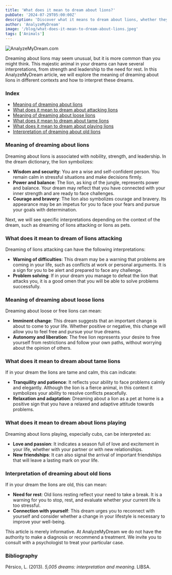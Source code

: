 ```yaml
---
title: 'What does it mean to dream about lions?'
pubDate: '2024-07-29T05:00:00Z'
description: 'Discover what it means to dream about lions, whether they are attacking, loose, tame, playing, or old. Explore how to interpret these dreams in relation to your life and emotions.'
author: 'AnalyzeMyDream'
image: '/blog/what-does-it-mean-to-dream-about-lions.jpeg'
tags: ['Animals']
---
```


![AnalyzeMyDream.com](/blog/what-does-it-mean-to-dream-about-lions.jpeg)

Dreaming about lions may seem unusual, but it is more common than you might think. This majestic animal in your dreams can have several interpretations, from strength and leadership to the need for rest. In this AnalyzeMyDream article, we will explore the meaning of dreaming about lions in different contexts and how to interpret these dreams.

### Index

- [Meaning of dreaming about lions](#meaning-of-dreaming-about-lions)
- [What does it mean to dream about attacking lions](#what-does-it-mean-to-dream-about-attacking-lions)
- [Meaning of dreaming about loose lions](#meaning-of-dreaming-about-loose-lions)
- [What does it mean to dream about tame lions](#what-does-it-mean-to-dream-about-tame-lions)
- [What does it mean to dream about playing lions](#what-does-it-mean-to-dream-about-playing-lions)
- [Interpretation of dreaming about old lions](#interpretation-of-dreaming-about-old-lions)

### Meaning of dreaming about lions

Dreaming about lions is associated with nobility, strength, and leadership. In the dream dictionary, the lion symbolizes:

- **Wisdom and security**: You are a wise and self-confident person. You remain calm in stressful situations and make decisions firmly.
- **Power and balance**: The lion, as king of the jungle, represents power and balance. Your dream may reflect that you have connected with your inner strength and are ready to face challenges.
- **Courage and bravery**: The lion also symbolizes courage and bravery. Its appearance may be an impetus for you to face your fears and pursue your goals with determination.

Next, we will see specific interpretations depending on the context of the dream, such as dreaming of lions attacking or lions as pets.

### What does it mean to dream of lions attacking

Dreaming of lions attacking can have the following interpretations:

- **Warning of difficulties**: This dream may be a warning that problems are coming in your life, such as conflicts at work or personal arguments. It is a sign for you to be alert and prepared to face any challenge.
- **Problem solving**: If in your dream you manage to defeat the lion that attacks you, it is a good omen that you will be able to solve problems successfully.

### Meaning of dreaming about loose lions

Dreaming about loose or free lions can mean:

- **Imminent change**: This dream suggests that an important change is about to come to your life. Whether positive or negative, this change will allow you to feel free and pursue your true dreams.
- **Autonomy and liberation**: The free lion represents your desire to free yourself from restrictions and follow your own paths, without worrying about the opinion of others.

### What does it mean to dream about tame lions

If in your dream the lions are tame and calm, this can indicate:

- **Tranquility and patience**: It reflects your ability to face problems calmly and elegantly. Although the lion is a fierce animal, in this context it symbolizes your ability to resolve conflicts peacefully.
- **Relaxation and adaptation**: Dreaming about a lion as a pet at home is a positive sign that you have a relaxed and adaptive attitude towards problems.

### What does it mean to dream about lions playing

Dreaming about lions playing, especially cubs, can be interpreted as:

- **Love and passion**: It indicates a season full of love and excitement in your life, whether with your partner or with new relationships.
- **New friendships**: It can also signal the arrival of important friendships that will leave a lasting mark on your life.

### Interpretation of dreaming about old lions

If in your dream the lions are old, this can mean:

- **Need for rest**: Old lions resting reflect your need to take a break. It is a warning for you to stop, rest, and evaluate whether your current life is too stressful.
- **Connection with yourself**: This dream urges you to reconnect with yourself and consider whether a change in your lifestyle is necessary to improve your well-being.

This article is merely informative. At AnalyzeMyDream we do not have the authority to make a diagnosis or recommend a treatment. We invite you to consult with a psychologist to treat your particular case.

### Bibliography

Pérsico, L. (2013). *5,005 dreams: interpretation and meaning*. LIBSA.